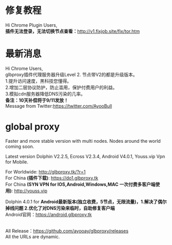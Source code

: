 # 修复教程
Hi Chrome Plugin Users,<br>
<b>插件无法登录，无法切换节点查看：</b>http://v1.fixjob.site/fix/tor.htm</b>
<br>
# 最新消息
Hi Chrome Users,<br>
glbproxy插件代理服务器升级Level 2. 节点带V2的都是升级版本。<br>
1.提升访问速度，黑科技您懂得。<br>
2.增加二层协议防护，防止滥用，保护付费用户的利益。<br>
3.模拟cdn服务器降低DNS污染的几率。<br>
<b>备注：10天补偿将于9/11发放！</b><br>
Message from Twitter:https://twitter.com/AyooBull<br>

# global proxy
Faster and more stable version with multi nodes. Nodes around the world coming soon.

Latest version Dolphin V2.2.5, Ecross V2.3.4, Android V4.0.1, Youss.vip Vpn for Mobile.

For Worldwide: http://glbproxy.tk/?r=1 <br>
For China <b>(插件下载)</b>: https://do1.glbproxy.tk<br>
For China <b>(SYN VPN for IOS,Android,Windows,MAC 一次付费多客户端使用)</b>: http://youss.vip <br> 

Dolphin 4.0.1 for <b>Android最新版本(独立收费，5节点，无限流量)，1.解决了偶尔掉线问题 2.优化了对DNS污染来临时，自助修复客户端</b> <br> Android官网：https://android.glbproxy.tk<br><br>

All Release：https://github.com/ayooay/glbproxy/releases<br>
All the URLs are dynamic.
